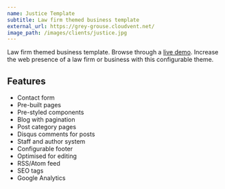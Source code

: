 ```yaml
---
name: Justice Template
subtitle: Law firm themed business template
external_url: https://grey-grouse.cloudvent.net/
image_path: /images/clients/justice.jpg
---
```


Law firm themed business template. Browse through a [live demo](https://grey-grouse.cloudvent.net/).
Increase the web presence of a law firm or business with this configurable theme.


## Features

* Contact form
* Pre-built pages
* Pre-styled components
* Blog with pagination
* Post category pages
* Disqus comments for posts
* Staff and author system
* Configurable footer
* Optimised for editing
* RSS/Atom feed
* SEO tags
* Google Analytics


